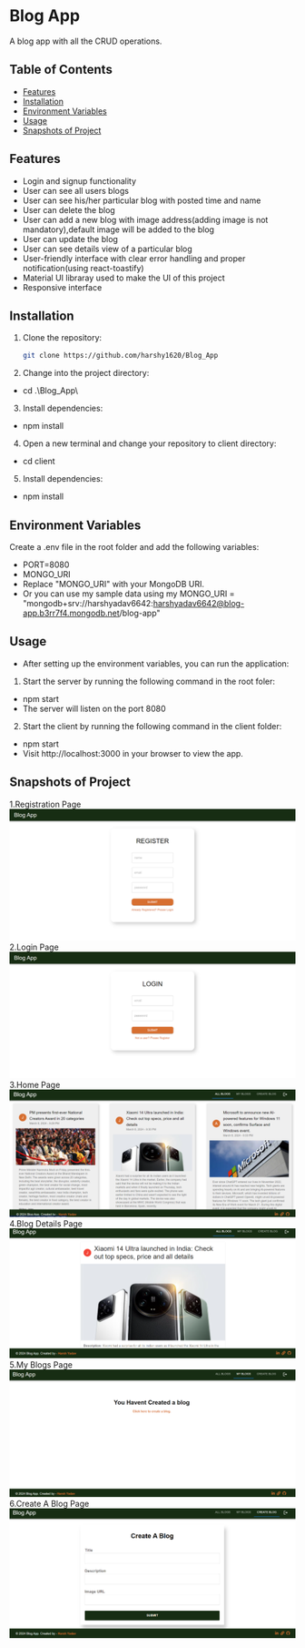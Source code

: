 # Blog App

A blog app with all the CRUD operations.

## Table of Contents

- [Features](#features)
- [Installation](#installation)
- [Environment Variables](#environment-variables)
- [Usage](#usage)
- [Snapshots of Project](#snapshots-of-project)

## Features

- Login and signup functionality
- User can see all users blogs
- User can see his/her particular blog with posted time and name
- User can delete the blog
- User can add a new blog with image address(adding image is not mandatory),default image will be added to the blog
- User can update the blog
- User can see details view of a particular blog
- User-friendly interface with clear error handling and proper notification(using react-toastify)
- Material UI libraray used to make the UI of this project
- Responsive interface

## Installation

1. Clone the repository:

   ```bash
   git clone https://github.com/harshy1620/Blog_App

   ```

2. Change into the project directory:

- cd .\Blog_App\

3. Install dependencies:

- npm install

4. Open a new terminal and change your repository to client directory:

- cd client

5. Install dependencies:

- npm install

## Environment Variables

Create a .env file in the root folder and add the following variables:

- PORT=8080
- MONGO_URI
- Replace "MONGO_URI" with your MongoDB URI.
- Or you can use my sample data using my MONGO_URI = "mongodb+srv://harshyadav6642:harshyadav6642@blog-app.b3rr7f4.mongodb.net/blog-app"

## Usage

- After setting up the environment variables, you can run the application:

1. Start the server by running the following command in the root foler:

- npm start
- The server will listen on the port 8080

2. Start the client by running the following command in the client folder:

- npm start
- Visit http://localhost:3000 in your browser to view the app.

## Snapshots of Project
1.Registration Page ![Registration Page](https://github.com/harshy1620/Blog_App/blob/main/Register.png)
2.Login Page ![Login Page](https://github.com/harshy1620/Blog_App/blob/main/Login.png)
3.Home Page ![Home Page](https://github.com/harshy1620/Blog_App/blob/main/Home-Page.png)
4.Blog Details Page ![Blog Details Page](https://github.com/harshy1620/Blog_App/blob/main/Blog-Details.png)
5.My Blogs Page ![My Blogs Page](https://github.com/harshy1620/Blog_App/blob/main/My-Blogs.png)
6.Create A Blog Page ![Create A Blog Page](https://github.com/harshy1620/Blog_App/blob/main/Create-A-Blog.png)
